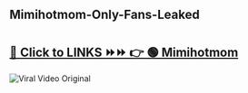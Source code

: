 
 ## Mimihotmom-Only-Fans-Leaked

# <h2><a href="https://clipsfans.com/Mimihotmom&ref=git">🔗 Click to LINKS ⏩⏩ 👉 🟢 Mimihotmom </a></h2>

<a href="https://clipsfans.com/Mimihotmom&ref=git" rel="nofollow" data-target="animated-image.originalLink"><img src="https://i.ibb.co.com/xMMVF88/686577567.gif" alt="Viral Video Original" style="max-width: 100%; display: inline-block;" data-target="animated-image.originalImage"></a>
